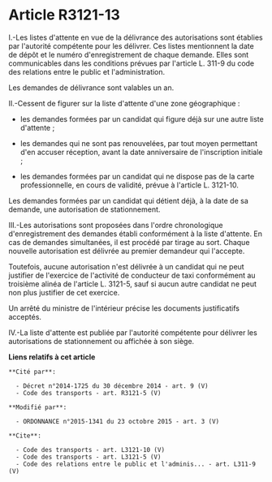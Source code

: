 # Article R3121-13

I.-Les listes d'attente en vue de la délivrance des autorisations sont établies par l'autorité compétente pour les délivrer.
Ces listes mentionnent la date de dépôt et le numéro d'enregistrement de chaque demande. Elles sont communicables dans les
conditions prévues par l'article L. 311-9 du code des relations entre le public et l'administration. 

Les demandes de délivrance sont valables un an. 

II.-Cessent de figurer sur la liste d'attente d'une zone géographique :

- les demandes formées par un candidat qui figure déjà sur une autre liste d'attente ;

- les demandes qui ne sont pas renouvelées, par tout moyen permettant d'en accuser réception, avant la date anniversaire de
l'inscription initiale ;

- les demandes formées par un candidat qui ne dispose pas de la carte professionnelle, en cours de validité, prévue à
l'article L. 3121-10. 

Les demandes formées par un candidat qui détient déjà, à la date de sa demande, une autorisation de stationnement. 

III.-Les autorisations sont proposées dans l'ordre chronologique d'enregistrement des demandes établi conformément à la liste
d'attente. En cas de demandes simultanées, il est procédé par tirage au sort. Chaque nouvelle autorisation est délivrée au
premier demandeur qui l'accepte. 

Toutefois, aucune autorisation n'est délivrée à un candidat qui ne peut justifier de l'exercice de l'activité de conducteur
de taxi conformément au troisième alinéa de l'article L. 3121-5, sauf si aucun autre candidat ne peut non plus justifier de
cet exercice. 

Un arrêté du ministre de l'intérieur précise les documents justificatifs acceptés. 

IV.-La liste d'attente est publiée par l'autorité compétente pour délivrer les autorisations de stationnement ou affichée à
son siège.

**Liens relatifs à cet article**

	**Cité par**:

	  - Décret n°2014-1725 du 30 décembre 2014 - art. 9 (V)
	  - Code des transports - art. R3121-5 (V)

	**Modifié par**:

	  - ORDONNANCE n°2015-1341 du 23 octobre 2015 - art. 3 (V)

	**Cite**:

	  - Code des transports - art. L3121-10 (V)
	  - Code des transports - art. L3121-5 (V)
	  - Code des relations entre le public et l'adminis... - art. L311-9 (V)
